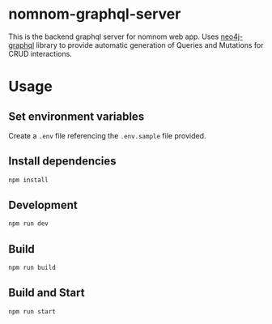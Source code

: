 # nomnom-graphql-server

This is the backend graphql server for nomnom web app. Uses [neo4j-graphql](https://neo4j.com/docs/graphql/current/) library to provide automatic generation of Queries and Mutations for CRUD interactions.

# Usage

## Set environment variables

Create a `.env` file referencing the `.env.sample` file provided.

## Install dependencies

```bash
npm install
```

## Development

```bash
npm run dev
```

## Build

```bash
npm run build
```

## Build and Start

```
npm run start
```
